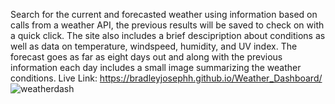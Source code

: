 Search for the current and forecasted weather using information based on calls from a weather API, the previous results will be saved to check on with a quick click. The site also includes a brief descipription about conditions as well as data on temperature, windspeed, humidity, and UV index. The forecast goes as far as eight days out and along with the previous information each day includes a small image summarizing the weather conditions.
Live Link: https://bradleyjosephh.github.io/Weather_Dashboard/
![weatherdash](https://user-images.githubusercontent.com/93616520/144544767-610635e1-baca-464d-a732-a88a45aa47f7.png)
